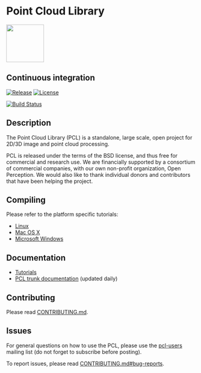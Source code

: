 # Point Cloud Library

<img src="http://ns50.pointclouds.org/assets/images/contents/logos/pcl/pcl_horz_large_pos.png" align="center" height="100">

Continuous integration
----------------------
[![Release][release-image]][releases]
[![License][license-image]][license]

[release-image]: https://img.shields.io/badge/release-1.8.1-green.svg?style=flat
[releases]: https://github.com/PointCloudLibrary/pcl/releases

[license-image]: https://img.shields.io/badge/license-BSD-green.svg?style=flat
[license]: https://github.com/PointCloudLibrary/pcl/blob/master/LICENSE.txt

[![Build Status](https://travis-ci.org/PointCloudLibrary/pcl.svg?branch=master)](https://travis-ci.org/PointCloudLibrary/pcl)

Description
-----------
The Point Cloud Library (PCL) is a standalone, large scale, open project for 2D/3D image and point cloud processing.

PCL is released under the terms of the BSD license, and thus free for commercial and research use. We are financially supported by a consortium of commercial companies, with our own non-profit organization, Open Perception. We would also like to thank individual donors and contributors that have been helping the project.

Compiling
---------
Please refer to the platform specific tutorials:
 - [Linux](http://www.pointclouds.org/documentation/tutorials/compiling_pcl_posix.php)
 - [Mac OS X](http://www.pointclouds.org/documentation/tutorials/compiling_pcl_macosx.php)
 - [Microsoft Windows](http://www.pointclouds.org/documentation/tutorials/compiling_pcl_windows.php)

Documentation
-------------
- [Tutorials](http://www.pointclouds.org/documentation/tutorials/)
- [PCL trunk documentation](http://docs.pointclouds.org/trunk/) (updated daily)

Contributing
------------
Please read [CONTRIBUTING.md](https://github.com/PointCloudLibrary/pcl/blob/master/CONTRIBUTING.md).

Issues
------
For general questions on how to use the PCL, please use the [pcl-users](http://www.pcl-users.org/) mailing list (do not forget to subscribe before posting).

To report issues, please read [CONTRIBUTING.md#bug-reports](https://github.com/PointCloudLibrary/pcl/blob/master/CONTRIBUTING.md#bug-reports).

